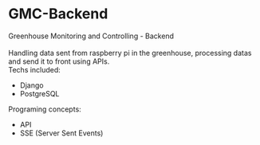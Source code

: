# GMC-Backend
  Greenhouse Monitoring and Controlling - Backend <br><br>
  Handling data sent from raspberry pi in the greenhouse, processing datas and send it to front using APIs.<br>
  Techs included:<br> 
  - Django
  - PostgreSQL<br>
  
  Programing concepts:<br>
  - API 
  - SSE (Server Sent Events)<br>
